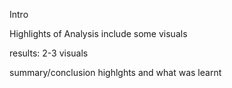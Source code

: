 Intro

Highlights of Analysis include some visuals


results: 2-3 visuals 

summary/conclusion highlghts and what was learnt